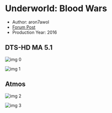 # Underworld: Blood Wars

* Author: aron7awol
* [Forum Post](https://www.avsforum.com/threads/bass-eq-for-filtered-movies.2995212/post-56612560)
* Production Year: 2016

## DTS-HD MA 5.1

![img 0](https://i.imgur.com/ht1Ifrc.jpg)

![img 1](https://i.imgur.com/Tu9vLv7.png)

## Atmos

![img 2](https://i.imgur.com/JaUKF6I.jpg)

![img 3](https://i.imgur.com/wBIVJfu.jpg)


